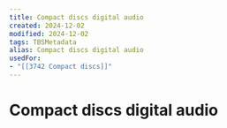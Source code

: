 ```yaml
---
title: Compact discs digital audio
created: 2024-12-02
modified: 2024-12-02
tags: TBSMetadata
alias: Compact discs digital audio
usedFor:
- "[[3742 Compact discs]]"
---
```

# Compact discs digital audio
